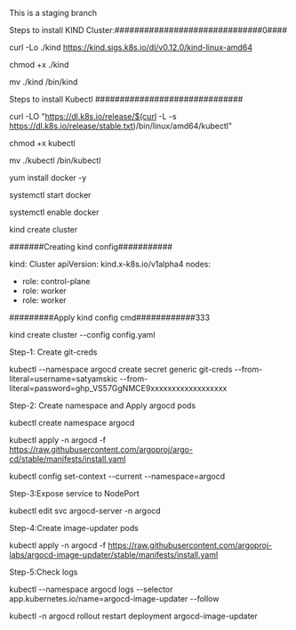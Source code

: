 This is a staging branch

Steps to install KIND Cluster:##############################0####

curl -Lo ./kind https://kind.sigs.k8s.io/dl/v0.12.0/kind-linux-amd64

chmod +x ./kind

mv ./kind /bin/kind

Steps to install Kubectl ##############################

curl -LO "https://dl.k8s.io/release/$(curl -L -s https://dl.k8s.io/release/stable.txt)/bin/linux/amd64/kubectl"

chmod +x kubectl

mv ./kubectl /bin/kubectl


yum install docker -y

systemctl start docker

systemctl enable docker


kind create cluster

#######Creating kind config###########

kind: Cluster
apiVersion: kind.x-k8s.io/v1alpha4
nodes:
- role: control-plane
- role: worker
- role: worker

#########Apply kind config cmd############333

kind create cluster --config config.yaml

Step-1: Create git-creds

kubectl --namespace argocd create secret generic git-creds --from-literal=username=satyamskic --from-literal=password=ghp_VS57GgNMCE9xxxxxxxxxxxxxxxxxx


Step-2: Create namespace and Apply argocd pods

kubectl create namespace argocd

kubectl apply -n argocd -f https://raw.githubusercontent.com/argoproj/argo-cd/stable/manifests/install.yaml

kubectl config set-context --current --namespace=argocd

Step-3:Expose service to NodePort

kubectl edit svc argocd-server -n argocd

Step-4:Create image-updater pods

kubectl apply -n argocd -f https://raw.githubusercontent.com/argoproj-labs/argocd-image-updater/stable/manifests/install.yaml

Step-5:Check logs

kubectl --namespace argocd logs --selector app.kubernetes.io/name=argocd-image-updater --follow

kubectl -n argocd rollout restart deployment argocd-image-updater
